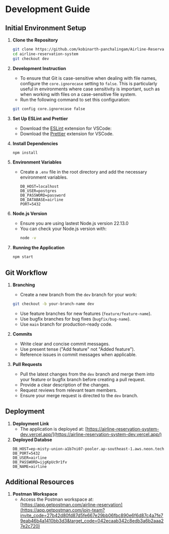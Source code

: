 # Development Guide

## Initial Environment Setup

1. **Clone the Repository**
   ```sh
   git clone https://github.com/kobinarth-panchalingam/Airline-Reservation-System.git
   cd airline-reservation-system
   git checkout dev
   ```
2. **Development Instruction**

   - To ensure that Git is case-sensitive when dealing with file names, configure the `core.ignorecase` setting to `false`. This is particularly useful in environments where case sensitivity is important, such as when working with files on a case-sensitive file system.
   - Run the following command to set this configuration:

   ```sh
   git config core.ignorecase false
   ```

3. **Set Up ESLint and Prettier**

   - Download the [ESLint](https://marketplace.visualstudio.com/items?itemName=dbaeumer.vscode-eslint) extension for VSCode:
   - Download the [Prettier](https://marketplace.visualstudio.com/items?itemName=esbenp.prettier-vscode) extension for VSCode.

4. **Install Dependencies**

   ```sh
   npm install
   ```

5. **Environment Variables**

   - Create a `.env` file in the root directory and add the necessary environment variables.
     ```env
     DB_HOST=localhost
     DB_USER=postgres
     DB_PASSWORD=password
     DB_DATABASE=airline
     PORT=5432
     ```

6. **Node.js Version**

   - Ensure you are using lastest Node.js version 22.13.0
   - You can check your Node.js version with:
     ```sh
     node -v
     ```

7. **Running the Application**
   ```sh
   npm start
   ```

## Git Workflow

1. **Branching**

   - Create a new branch from the `dev` branch for your work:

   ```sh
   git checkout -b your-branch-name dev
   ```

   - Use feature branches for new features (`feature/feature-name`).
   - Use bugfix branches for bug fixes (`bugfix/bug-name`).
   - Use `main` branch for production-ready code.

2. **Commits**

   - Write clear and concise commit messages.
   - Use present tense ("Add feature" not "Added feature").
   - Reference issues in commit messages when applicable.

3. **Pull Requests**
   - Pull the latest changes from the `dev` branch and merge them into your feature or bugfix branch before creating a pull request.
   - Provide a clear description of the changes.
   - Request reviews from relevant team members.
   - Ensure your merge request is directed to the `dev` branch.

## Deployment

1. **Deployment Link**
   - The application is deployed at: [https://airline-reservation-system-dev.vercel.app/](https://airline-reservation-system-dev.vercel.app/)
2. **Deployed Databse**
   ```
   DB_HOST=ep-misty-union-a1b7ni07-pooler.ap-southeast-1.aws.neon.tech
   DB_PORT=5432
   DB_USER=airline
   DB_PASSWORD=ijgKpUc9r1fv
   DB_NAME=airline
   ```

## Additional Resources

1. **Postman Workspace**
   - Access the Postman workspace at: [https://app.getpostman.com/airline-reservation](https://app.getpostman.com/join-team?invite_code=27b42d80fd87d5fe667e29bb06fbc890e6f6d87c4a7fe79eab46b4a1410bb3d3&target_code=042ecaab342c8edb3a6b2aaa27e2c720)
